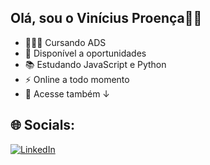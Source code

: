 ## Olá, sou o Vinícius Proença👋🏼

- 👨🏼‍🎓 Cursando ADS
- 🌱 Disponível a oportunidades
- 📚 Estudando JavaScript e Python
- ⚡ Online a todo momento
- 🏢 Acesse também ↓

## 🌐 Socials:
<a href="https://linkedin.com/in/viniciusproenc4/)" target="_blank">
    <img src="https://img.shields.io/badge/LinkedIn-%230077B5.svg?style=for-the-badge&logo=linkedin&logoColor=white" alt="LinkedIn">
</a>
